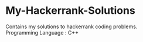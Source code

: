 # My-Hackerrank-Solutions
Contains my solutions to hackerrank coding problems.      
Programming Language : C++
